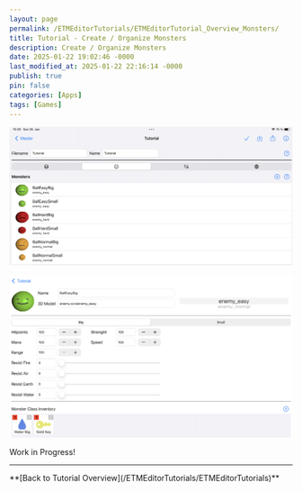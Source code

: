 ```yaml
---
layout: page
permalink: /ETMEditorTutorials/ETMEditorTutorial_Overview_Monsters/
title: Tutorial - Create / Organize Monsters
description: Create / Organize Monsters
date: 2025-01-22 19:02:46 -0000
last_modified_at: 2025-01-22 22:16:14 -0000
publish: true
pin: false
categories: [Apps]
tags: [Games]
---
```


![Overview Monsters](/assets/ETMEditor/OverviewMonsters.png)

![Overview Monsters Details](/assets/ETMEditor/OverviewMonstersDetail.png)

Work in Progress!
<hr>
**[Back to Tutorial Overview](/ETMEditorTutorials/ETMEditorTutorials)**

